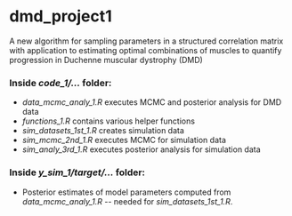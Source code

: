 # dmd_project1
A new algorithm for sampling parameters in a structured correlation matrix with application to estimating optimal combinations of muscles to quantify progression in Duchenne muscular dystrophy (DMD)

### Inside _code_1/..._ folder:
- _data_mcmc_analy_1.R_ executes MCMC and posterior analysis for DMD data
- _functions_1.R_ contains various helper functions
- _sim_datasets_1st_1.R_ creates simulation data
- _sim_mcmc_2nd_1.R_ executes MCMC for simulation data
- _sim_analy_3rd_1.R_ executes posterior analysis for simulation data

### Inside _y_sim_1/target/..._ folder:
- Posterior estimates of model parameters computed from _data_mcmc_analy_1.R_ -- needed for _sim_datasets_1st_1.R_.
